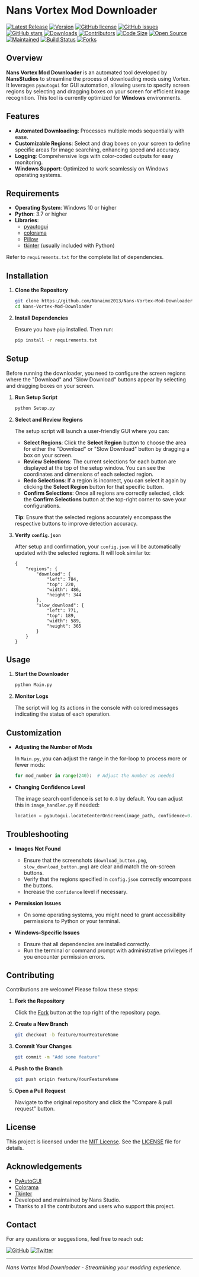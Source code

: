 # Nans Vortex Mod Downloader

[![Latest Release](https://img.shields.io/github/v/release/Nanaimo2013/Nans-Vortex-Mod-Downloader?style=for-the-badge&color=blue&label=Latest%20Release)](https://github.com/Nanaimo2013/Nans-Vortex-Mod-Downloader/releases)
[![Version](https://img.shields.io/github/v/tag/Nanaimo2013/Nans-Vortex-Mod-Downloader?label=Version&style=for-the-badge&color=orange)](https://github.com/Nanaimo2013/Nans-Vortex-Mod-Downloader/releases/latest)
[![GitHub license](https://img.shields.io/github/license/Nanaimo2013/Nans-Vortex-Mod-Downloader?style=for-the-badge&color=blue)](https://github.com/Nanaimo2013/Nans-Vortex-Mod-Downloader/blob/main/LICENSE)
[![GitHub issues](https://img.shields.io/github/issues/Nanaimo2013/Nans-Vortex-Mod-Downloader?style=for-the-badge&color=red)](https://github.com/Nanaimo2013/Nans-Vortex-Mod-Downloader/issues)
[![GitHub stars](https://img.shields.io/github/stars/Nanaimo2013/Nans-Vortex-Mod-Downloader?style=for-the-badge&color=yellow)](https://github.com/Nanaimo2013/Nans-Vortex-Mod-Downloader/stargazers)
[![Downloads](https://img.shields.io/github/downloads/Nanaimo2013/Nans-Vortex-Mod-Downloader/total?style=for-the-badge&color=blue)](https://github.com/Nanaimo2013/Nans-Vortex-Mod-Downloader/releases)
[![Contributors](https://img.shields.io/github/contributors/Nanaimo2013/Nans-Vortex-Mod-Downloader?style=for-the-badge&color=orange)](https://github.com/Nanaimo2013/Nans-Vortex-Mod-Downloader/graphs/contributors)
[![Code Size](https://img.shields.io/github/languages/code-size/Nanaimo2013/Nans-Vortex-Mod-Downloader?style=for-the-badge&color=blue)](https://github.com/Nanaimo2013/Nans-Vortex-Mod-Downloader)
[![Open Source](https://img.shields.io/badge/Open%20Source-Yes-brightgreen?style=for-the-badge&logo=github)](https://github.com/Nanaimo2013/Nans-Vortex-Mod-Downloader)
[![Maintained](https://img.shields.io/maintenance/yes/2024?style=for-the-badge&color=green)](https://github.com/Nanaimo2013/Nans-Vortex-Mod-Downloader)
[![Build Status](https://img.shields.io/github/actions/workflow/status/Nanaimo2013/Nans-Vortex-Mod-Downloader/ci.yml?style=for-the-badge&color=brightgreen)](https://github.com/Nanaimo2013/Nans-Vortex-Mod-Downloader/actions)
[![Forks](https://img.shields.io/github/forks/Nanaimo2013/Nans-Vortex-Mod-Downloader?style=for-the-badge&color=lightgray)](https://github.com/Nanaimo2013/Nans-Vortex-Mod-Downloader/network/members)

## Overview

**Nans Vortex Mod Downloader** is an automated tool developed by **NansStudios** to streamline the process of downloading mods using Vortex. It leverages `pyautogui` for GUI automation, allowing users to specify screen regions by selecting and dragging boxes on your screen for efficient image recognition. This tool is currently optimized for **Windows** environments.

## Features

- **Automated Downloading**: Processes multiple mods sequentially with ease.
- **Customizable Regions**: Select and drag boxes on your screen to define specific areas for image searching, enhancing speed and accuracy.
- **Logging**: Comprehensive logs with color-coded outputs for easy monitoring.
- **Windows Support**: Optimized to work seamlessly on Windows operating systems.

## Requirements

- **Operating System**: Windows 10 or higher
- **Python**: 3.7 or higher
- **Libraries**:
  - [pyautogui](https://pyautogui.readthedocs.io/)
  - [colorama](https://pypi.org/project/colorama/)
  - [Pillow](https://pypi.org/project/Pillow/)
  - [tkinter](https://docs.python.org/3/library/tkinter.html) (usually included with Python)

Refer to `requirements.txt` for the complete list of dependencies.

## Installation

1. **Clone the Repository**

    ```bash
    git clone https://github.com/Nanaimo2013/Nans-Vortex-Mod-Downloader.git
    cd Nans-Vortex-Mod-Downloader
    ```

2. **Install Dependencies**

    Ensure you have `pip` installed. Then run:

    ```bash
    pip install -r requirements.txt
    ```

## Setup

Before running the downloader, you need to configure the screen regions where the "Download" and "Slow Download" buttons appear by selecting and dragging boxes on your screen.

1. **Run Setup Script**

    ```bash
    python Setup.py
    ```

2. **Select and Review Regions**

    The setup script will launch a user-friendly GUI where you can:

    - **Select Regions**: Click the **Select Region** button to choose the area for either the "Download" or "Slow Download" button by dragging a box on your screen.
    - **Review Selections**: The current selections for each button are displayed at the top of the setup window. You can see the coordinates and dimensions of each selected region.
    - **Redo Selections**: If a region is incorrect, you can select it again by clicking the **Select Region** button for that specific button.
    - **Confirm Selections**: Once all regions are correctly selected, click the **Confirm Selections** button at the top-right corner to save your configurations.

    **Tip**: Ensure that the selected regions accurately encompass the respective buttons to improve detection accuracy.

3. **Verify `config.json`**

    After setup and confirmation, your `config.json` will be automatically updated with the selected regions. It will look similar to:

    ```json:Nans Vortex Mod Downloader/config.json
    {
        "regions": {
            "download": {
                "left": 784,
                "top": 220,
                "width": 486,
                "height": 344
            },
            "slow_download": {
                "left": 771,
                "top": 189,
                "width": 589,
                "height": 365
            }
        }
    }
    ```

## Usage

1. **Start the Downloader**

    ```bash
    python Main.py
    ```

2. **Monitor Logs**

    The script will log its actions in the console with colored messages indicating the status of each operation.

## Customization

- **Adjusting the Number of Mods**

    In `Main.py`, you can adjust the range in the for-loop to process more or fewer mods:

    ```python
    for mod_number in range(240):  # Adjust the number as needed
    ```

- **Changing Confidence Level**

    The image search confidence is set to `0.8` by default. You can adjust this in `image_handler.py` if needed:

    ```python
    location = pyautogui.locateCenterOnScreen(image_path, confidence=0.8, region=region)
    ```

## Troubleshooting

- **Images Not Found**

    - Ensure that the screenshots (`download_button.png`, `slow_download_button.png`) are clear and match the on-screen buttons.
    - Verify that the regions specified in `config.json` correctly encompass the buttons.
    - Increase the `confidence` level if necessary.

- **Permission Issues**

    - On some operating systems, you might need to grant accessibility permissions to Python or your terminal.

- **Windows-Specific Issues**

    - Ensure that all dependencies are installed correctly.
    - Run the terminal or command prompt with administrative privileges if you encounter permission errors.

## Contributing

Contributions are welcome! Please follow these steps:

1. **Fork the Repository**

    Click the [Fork](https://github.com/Nanaimo2013/Nans-Vortex-Mod-Downloader/fork) button at the top right of the repository page.

2. **Create a New Branch**

    ```bash
    git checkout -b feature/YourFeatureName
    ```

3. **Commit Your Changes**

    ```bash
    git commit -m "Add some feature"
    ```

4. **Push to the Branch**

    ```bash
    git push origin feature/YourFeatureName
    ```

5. **Open a Pull Request**

    Navigate to the original repository and click the "Compare & pull request" button.

## License

This project is licensed under the [MIT License](LICENSE). See the [LICENSE](LICENSE) file for details.

## Acknowledgements

- [PyAutoGUI](https://pyautogui.readthedocs.io/)
- [Colorama](https://pypi.org/project/colorama/)
- [Tkinter](https://docs.python.org/3/library/tkinter.html)
- Developed and maintained by Nans Studio.
- Thanks to all the contributors and users who support this project.

## Contact

For any questions or suggestions, feel free to reach out:

[![GitHub](https://img.shields.io/badge/GitHub-100000?style=for-the-badge&logo=github)](https://github.com/Nanaimo2013)
[![Twitter](https://img.shields.io/badge/Twitter-1DA1F2?style=for-the-badge&logo=twitter&logoColor=white)](https://twitter.com/Nanaimo_2013)

---

*Nans Vortex Mod Downloader - Streamlining your modding experience.*